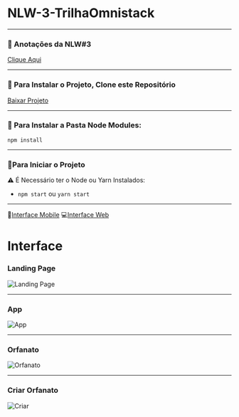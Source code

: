 # NLW-3-TrilhaOmnistack
***
### :bookmark_tabs: Anotações da NLW#3
[Clique Aqui](https://github.com/miguelhp373/NLW-3-TrilhaOmnistack/blob/main/Comandos.md)
***
### :beginner: Para Instalar o Projeto, Clone este Repositório 
[Baixar Projeto](https://github.com/miguelhp373/NLW-3-TrilhaOmnistack/archive/main.zip)
***
### :triangular_flag_on_post: Para Instalar a Pasta Node Modules:
`npm install`
***
### :checkered_flag:Para Iniciar o Projeto
:warning: É Necessário ter o Node ou Yarn Instalados:
- `npm start` ou `yarn start`
***
:iphone:[Interface Mobile]()
:computer:[Interface Web]()
# Interface
### Landing Page
![Landing Page](https://github.com/miguelhp373/NLW-3-TrilhaOmnistack/blob/main/Imagens%20do%20Projeto/landing.png)
***
### App
![App](https://github.com/miguelhp373/NLW-3-TrilhaOmnistack/blob/main/Imagens%20do%20Projeto/app.png)
***
### Orfanato
![Orfanato](https://github.com/miguelhp373/NLW-3-TrilhaOmnistack/blob/main/Imagens%20do%20Projeto/orphanage.png)
***
### Criar Orfanato
![Criar](https://github.com/miguelhp373/NLW-3-TrilhaOmnistack/blob/main/Imagens%20do%20Projeto/create.png)